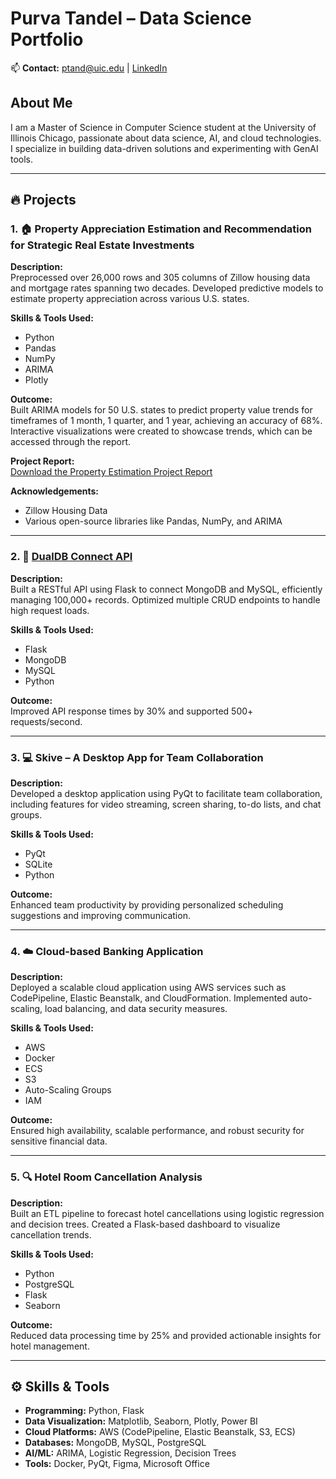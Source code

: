 # Purva Tandel – Data Science Portfolio

📫 **Contact:** [ptand@uic.edu](mailto:ptand@uic.edu) | [LinkedIn](https://www.linkedin.com/in/ptandel/)

## About Me
I am a Master of Science in Computer Science student at the University of Illinois Chicago, passionate about data science, AI, and cloud technologies. I specialize in building data-driven solutions and experimenting with GenAI tools.

---

## 🔥 Projects

### 1. 🏠 **Property Appreciation Estimation and Recommendation for Strategic Real Estate Investments**

**Description:**  
Preprocessed over 26,000 rows and 305 columns of Zillow housing data and mortgage rates spanning two decades. Developed predictive models to estimate property appreciation across various U.S. states.

**Skills & Tools Used:**  
- Python  
- Pandas  
- NumPy  
- ARIMA  
- Plotly  

**Outcome:**  
Built ARIMA models for 50 U.S. states to predict property value trends for timeframes of 1 month, 1 quarter, and 1 year, achieving an accuracy of 68%. Interactive visualizations were created to showcase trends, which can be accessed through the report.

**Project Report:**  
[Download the Property Estimation Project Report](Property_Estimation_Project_Report.pdf)

**Acknowledgements:**  
- Zillow Housing Data  
- Various open-source libraries like Pandas, NumPy, and ARIMA

---

### 2. 🔗 **[DualDB Connect API](https://github.com/PurvaT-11/DualDB-Connect.git)**

**Description:**  
Built a RESTful API using Flask to connect MongoDB and MySQL, efficiently managing 100,000+ records. Optimized multiple CRUD endpoints to handle high request loads.

**Skills & Tools Used:**  
- Flask  
- MongoDB  
- MySQL  
- Python  

**Outcome:**  
Improved API response times by 30% and supported 500+ requests/second.

---

### 3. 💻 **Skive – A Desktop App for Team Collaboration**

**Description:**  
Developed a desktop application using PyQt to facilitate team collaboration, including features for video streaming, screen sharing, to-do lists, and chat groups.

**Skills & Tools Used:**  
- PyQt  
- SQLite  
- Python  

**Outcome:**  
Enhanced team productivity by providing personalized scheduling suggestions and improving communication.

---

### 4. ☁️ **Cloud-based Banking Application**

**Description:**  
Deployed a scalable cloud application using AWS services such as CodePipeline, Elastic Beanstalk, and CloudFormation. Implemented auto-scaling, load balancing, and data security measures.

**Skills & Tools Used:**  
- AWS  
- Docker  
- ECS  
- S3
- Auto-Scaling Groups  
- IAM  

**Outcome:**  
Ensured high availability, scalable performance, and robust security for sensitive financial data.

---

### 5. 🔍 **Hotel Room Cancellation Analysis**

**Description:**  
Built an ETL pipeline to forecast hotel cancellations using logistic regression and decision trees. Created a Flask-based dashboard to visualize cancellation trends.

**Skills & Tools Used:**  
- Python  
- PostgreSQL  
- Flask  
- Seaborn  

**Outcome:**  
Reduced data processing time by 25% and provided actionable insights for hotel management.

---

## ⚙️ Skills & Tools

- **Programming:** Python, Flask  
- **Data Visualization:** Matplotlib, Seaborn, Plotly, Power BI  
- **Cloud Platforms:** AWS (CodePipeline, Elastic Beanstalk, S3, ECS)  
- **Databases:** MongoDB, MySQL, PostgreSQL  
- **AI/ML:** ARIMA, Logistic Regression, Decision Trees  
- **Tools:** Docker, PyQt, Figma, Microsoft Office
